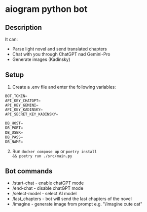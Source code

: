 # aiogram python bot

## Description

It can:

- Parse light novel and send translated chapters
- Chat with you through ChatGPT nad Gemini-Pro
- Generate images (Kadinsky)

## Setup

1. Create a .env file and enter the following variables:
```python
BOT_TOKEN=
API_KEY_CHATGPT=
API_KEY_GEMINI=
API_KEY_KADINSKY=
API_SECRET_KEY_KADINSKY=

DB_HOST=
DB_PORT=
DB_USER=
DB_PASS=
DB_NAME=
```
2. Run <code>docker compose up</code> or  <code>poetry install && poetry run ./src/main.py</code>

## Bot commands

- /start-chat - enable chatGPT mode
- /end-chat - disable chatGPT mode
- /select-model - select AI model
- /last_chapters - bot will send the last chapters of the novel
- /imagine - generate image from prompt e.g. "/imagine cute cat"
